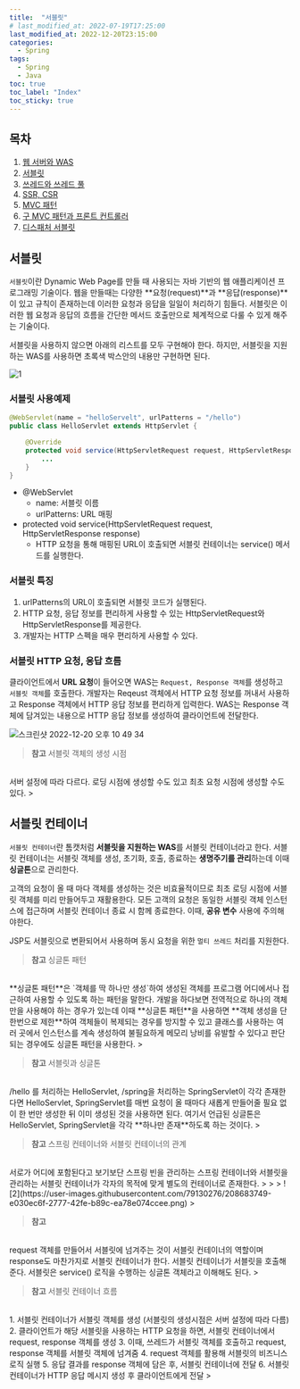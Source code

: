 ```yaml
---
title:  "서블릿"
# last_modified_at: 2022-07-19T17:25:00
last_modified_at: 2022-12-20T23:15:00
categories: 
  - Spring
tags:
  - Spring
  - Java
toc: true
toc_label: "Index"
toc_sticky: true
---
```


## 목차

1. [웹 서버와 WAS](https://yessm621.github.io/http/Web-WebServer-WAS/)
2. [서블릿](https://yessm621.github.io/spring/Spring-Servlet/)
3. [쓰레드와 쓰레드 풀](https://yessm621.github.io/spring/Spring-Thread/)
4. [SSR, CSR](https://yessm621.github.io/http/Web-SSR-CSR/)
5. [MVC 패턴](https://yessm621.github.io/spring/Spring-MVCPattern/)
6. [구 MVC 패턴과 프론트 컨트롤러](https://yessm621.github.io/spring/Spring-MVCPattern-FrontController/)
7. [디스패처 서블릿](https://yessm621.github.io/spring/Spring-DispatcherServlet/)


## 서블릿

`서블릿`이란 Dynamic Web Page를 만들 때 사용되는 자바 기반의 웹 애플리케이션 프로그래밍 기술이다. 웹을 만들때는 다양한 **요청(request)**과 **응답(response)**이 있고 규칙이 존재하는데 이러한 요청과 응답을 일일이 처리하기 힘들다. 서블릿은 이러한 웹 요청과 응답의 흐름을 간단한 메서드 호출만으로 체계적으로 다룰 수 있게 해주는 기술이다.

서블릿을 사용하지 않으면 아래의 리스트를 모두 구현해야 한다. 하지만, 서블릿을 지원하는 WAS를 사용하면 초록색 박스안의 내용만 구현하면 된다.

![1](https://user-images.githubusercontent.com/79130276/208683437-623d6d1b-7bfc-4c8d-a6b8-2a6198838614.png)

### 서블릿 사용예제

```java
@WebServlet(name = "helloServelt", urlPatterns = "/hello")
public class HelloServlet extends HttpServlet {

    @Override
    protected void service(HttpServletRequest request, HttpServletResponse response) throws ServletException, IOException {
        ...
    }
}
```

- @WebServlet
    - name: 서블릿 이름
    - urlPatterns: URL 매핑
- protected void service(HttpServletRequest request, HttpServletResponse response)
    - HTTP 요청을 통해 매핑된 URL이 호출되면 서블릿 컨테이너는 service() 메서드를 실행한다.

### 서블릿 특징

1. urlPatterns의 URL이 호출되면 서블릿 코드가 실행된다.
2. HTTP 요청, 응답 정보를 편리하게 사용할 수 있는 HttpServletRequest와 HttpServletResponse를 제공한다.
3. 개발자는 HTTP 스펙을 매우 편리하게 사용할 수 있다.

### 서블릿 HTTP 요청, 응답 흐름

클라이언트에서 **URL 요청**이 들어오면 WAS는 `Request, Response 객체`를 생성하고 `서블릿 객체`를 호출한다. 개발자는 Reqeust 객체에서 HTTP 요청 정보를 꺼내서 사용하고 Response 객체에서 HTTP 응답 정보를 편리하게 입력한다. WAS는 Response 객체에 담겨있는 내용으로 HTTP 응답 정보를 생성하여 클라이언트에 전달한다.

![스크린샷 2022-12-20 오후 10 49 34](https://user-images.githubusercontent.com/79130276/208683263-e15dec06-0750-43a9-bdaa-3c0d73aff8d7.png)

> **참고** 서블릿 객체의 생성 시점
<br>
서버 설정에 따라 다르다. 로딩 시점에 생성할 수도 있고 최초 요청 시점에 생성할 수도 있다.
> 

## 서블릿 컨테이너

`서블릿 컨테이너`란 톰캣처럼 **서블릿을 지원하는 WAS**를 서블릿 컨테이너라고 한다. 서블릿 컨테이너는 서블릿 객체를 생성, 초기화, 호출, 종료하는 **생명주기를 관리**하는데 이때 **싱글톤**으로 관리한다.

고객의 요청이 올 때 마다 객체를 생성하는 것은 비효율적이므로 최초 로딩 시점에 서블릿 객체를 미리 만들어두고 재활용한다. 모든 고객의 요청은 동일한 서블릿 객체 인스턴스에 접근하며 서블릿 컨테이너 종료 시 함께 종료한다. 이때, **공유 변수** 사용에 주의해야한다.

JSP도 서블릿으로 변환되어서 사용하며 동시 요청을 위한 `멀티 쓰레드` 처리를 지원한다.

> **참고** 싱글톤 패턴
<br>
**싱글톤 패턴**은 `객체를 딱 하나만 생성`하여 생성된 객체를 프로그램 어디에서나 접근하여 사용할 수 있도록 하는 패턴을 말한다.
개발을 하다보면 전역적으로 하나의 객체만을 사용해야 하는 경우가 있는데 이때 **싱글톤 패턴**을 사용하면 **객체 생성을 단 한번으로 제한**하여 객체들이 복제되는 경우를 방지할 수 있고 클래스를 사용하는 여러 곳에서 인스턴스를 계속 생성하여 불필요하게 메모리 낭비를 유발할 수 있다고 판단되는 경우에도 싱글톤 패턴을 사용한다.
> 

> **참고** 서블릿과 싱글톤
<br>
/hello 를 처리하는 HelloServlet, /spring을 처리하는 SpringServlet이 각각 존재한다면 HelloServlet, SpringServlet를 매번 요청이 올 때마다 새롭게 만들어줄 필요 없이 한 번만 생성한 뒤 이미 생성된 것을 사용하면 된다. 여기서 언급된 싱글톤은 HelloServlet, SpringServlet을 각각 **하나만 존재**하도록 하는 것이다.
> 

> **참고** 스프링 컨테이너와 서블릿 컨테이너의 관계
<br>
서로가 어디에 포함된다고 보기보단 스프링 빈을 관리하는 스프링 컨테이너와 서블릿을 관리하는 서블릿 컨테이너가 각자의 목적에 맞게 별도의 컨테이너로 존재한다.
> 
> 
> ![2](https://user-images.githubusercontent.com/79130276/208683749-e030ec6f-2777-42fe-b89c-ea78e074ccee.png)
> 

> **참고**
<br>
request 객체를 만들어서 서블릿에 넘겨주는 것이 서블릿 컨테이너의 역할이며 response도 마찬가지로 서블릿 컨테이너가 한다. 서블릿 컨테이너가 서블릿을 호출해준다.
서블릿은 service() 로직을 수행하는 싱글톤 객체라고 이해해도 된다.
> 

> **참고** 서블릿 컨테이너 흐름
<br>
1. 서블릿 컨테이너가 서블릿 객체를 생성 (서블릿의 생성시점은 서버 설정에 따라 다름)
2. 클라이언트가 해당 서블릿을 사용하는 HTTP 요청을 하면, 서블릿 컨테이너에서 request, response 객체를 생성
3. 이때, 쓰레드가 서블릿 객체를 호출하고 request, response 객체를 서블릿 객체에 넘겨줌
4. request 객체를 활용해 서블릿의 비즈니스 로직 실행
5. 응답 결과를 response 객체에 담은 후, 서블릿 컨테이너에 전달
6. 서블릿 컨테이너가 HTTP 응답 메시지 생성 후 클라이언트에게 전달
>